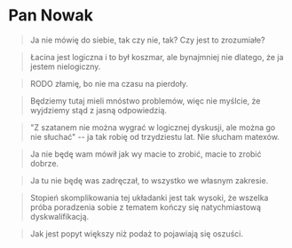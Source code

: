 # Pan Nowak

> Ja nie mówię do siebie, tak czy nie, tak? Czy jest to zrozumiałe?

> Łacina jest logiczna i to był koszmar, ale bynajmniej nie dlatego, że ja jestem nielogiczny.

> RODO złamię, bo nie ma czasu na pierdoły.

> Będziemy tutaj mieli mnóstwo problemów, więc nie myślcie, że wyjdziemy stąd z jasną odpowiedzią.

> "Z szatanem nie można wygrać w logicznej dyskusji, ale można go nie słuchać" -- ja tak robię od trzydziestu lat. Nie słucham matexów.

> Ja nie będę wam mówił jak wy macie to zrobić, macie to zrobić dobrze.

> Ja tu nie będę was zadręczał, to wszystko we własnym zakresie.

> Stopień skomplikowania tej układanki jest tak wysoki, że wszelka próba poradzenia sobie z tematem kończy się natychmiastową dyskwalifikacją.

> Jak jest popyt większy niż podaż to pojawiają się oszuści.
